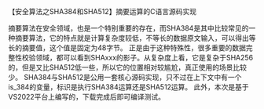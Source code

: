 【安全算法之SHA384和SHA512】摘要运算的C语言源码实现

摘要算法在安全领域，也是一个特别重要的存在，而SHA384是其中比较常见的一种摘要算法，它的特点就是计算复杂度较低，不等长的数据原文输入，可以得出等长的摘要值，这个值是固定为48字节。
正是由于这种特殊性，很多重要的数据完整性校验领域，都可以看到SHAxxx的影子。从复杂度上看，它是复杂于SHA256的，但是又比SHA512低一些，所以它的位置相对较尴尬，真正使用的场景比较少。
SHA384与SHA512是公用一套核心源码实现，只不过在上下文中有一个is_384的变量，标识是执行SHA384运算还是SHA512运算。
此外，本次是基于VS2022平台上编写的，下载完成后即可编译测试。
